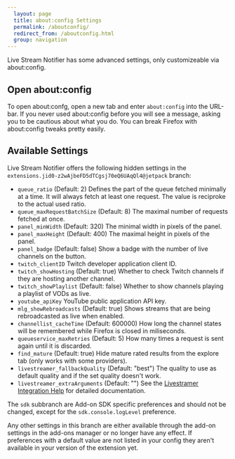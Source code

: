 ```yaml
---
  layout: page
  title: about:config Settings
  permalink: /aboutconfig/
  redirect_from: /aboutconfig.html
  group: navigation
---
```

Live Stream Notifier has some advanced settings, only customizeable via about:config.

Open about:config
-----------------
To open about:confg, open a new tab and enter `about:config` into the URL-bar. If you never used about:config before you will see a message, asking you to be cautious about what you do. You can break Firefox with about:config tweaks pretty easily.

Available Settings
------------------
Live Stream Notifier offers the following hidden settings in the `extensions.jid0-z2wAjbeFD5dTCgsj70eQ6UAqQl4@jetpack` branch:

 - `queue_ratio` (Default: 2) Defines the part of the queue fetched minimally at a time. It will always fetch at least one request. The value is reciproke to the actual used ratio.
 - `queue_maxRequestBatchSize` (Default: 8) The maximal number of requests fetched at once.
 - `panel_minWidth` (Default: 320) The minimal width in pixels of the panel.
 - `panel_maxHeight` (Default: 400) The maximal height in pixels of the panel.
 - `panel_badge` (Default: false) Show a badge with the number of live channels on the button.
 - `twitch_clientID` Twitch developer application client ID.
 - `twitch_showHosting` (Default: true) Whether to check Twitch channels if they are hosting another channel.
 - `twitch_showPlaylist` (Default: false) Whether to show channels playing a playlist of VODs as live.
 - `youtube_apiKey` YouTube public application API key.
 - `mlg_showRebroadcasts` (Default: true) Shows streams that are being rebroadcasted as live when enabled.
 - `channellist_cacheTime` (Default: 600000) How long the channel states will be remembered while Firefox is closed in miliseconds.
 - `queueservice_maxRetries` (Default: 5) How many times a request is sent again until it is discarded.
 - `find_mature` (Default: true) Hide mature rated results from the explore tab (only works with some providers).
 - `livestreamer_fallbackQuality` (Default: "best") The quality to use as default quality and if the set quality doesn't work.
 - `livestreamer_extraArguments` (Default: "") See the [Livestramer Integration Help](/help/livestreamer#passing-arbitrary-arguments) for detailed documentation.

The `sdk` subbranch are Add-on SDK specific preferences and should not be changed, except for the `sdk.console.logLevel` preference.

Any other settings in this branch are either available through the add-on settings in the add-ons manager or no longer have any effect. If preferences with a default value are not listed in your config they aren't available in your version of the extension yet.


